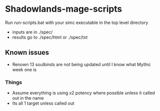 # Shadowlands-mage-scripts

Run run-scripts.bat with your simc executable in the top level directory

* inputs are in ./spec/
* results go to ./spec/html or ./spec/txt

## Known issues
* Renown 13 soulbinds are not being updated until I know what Mythic week one is

### Things
* Assume everything is using x2 potency where possible unless it called out in the name
* Its all 1 target unless called out


